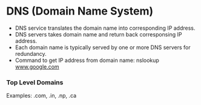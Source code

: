 # DNS (Domain Name System)

- DNS service translates the domain name into corresponding IP address.
- DNS servers takes domain name and return back corresponsing IP address.
- Each domain name is typically served by one or more DNS servers for redundancy.
- Command to get IP address from domain name: nslookup www.google.com

### Top Level Domains

Examples: .com, .in, .np, .ca


